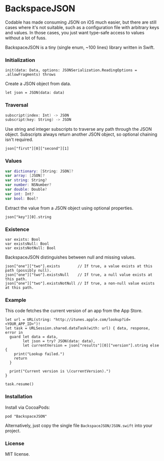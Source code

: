 # BackspaceJSON

Codable has made consuming JSON on iOS much easier, but there are still cases where it's not suitable, such as a configuration file with arbitrary keys and values. In those cases, you just want type-safe access to values without a lot of fuss.

BackspaceJSON is a tiny (single enum, ~100 lines) library written in Swift.

### Initialization

```
init(data: Data, options: JSONSerialization.ReadingOptions = .allowFragments) throws
```

Create a JSON object from data.

```
let json = JSON(data: data)
```

### Traversal

```swift
subscript(index: Int) -> JSON
subscript(key: String) -> JSON
```

Use string and integer subscripts to traverse any path through the JSON object. Subscripts always return another JSON object, so optional chaining isn't required.

```
json["first"][0]["second"][1]
```

### Values

```swift
var dictionary: [String: JSON]?
var array: [JSON]?
var string: String?
var number: NSNumber?
var double: Double?
var int: Int?
var bool: Bool?
```

Extract the value from a JSON object using optional properties.

```
json["key"][0].string
```

### Existence

```
var exists: Bool
var existsNull: Bool
var existsNotNull: Bool
```

BackspaceJSON distinguishes between null and missing values.

```
json["one"]["two"].exists        // If true, a value exists at this path (possibly null).
json["one"]["two"].existsNull    // If true, a null value exists at this path.
json["one"]["two"].existsNotNull // If true, a non-null value exists at this path.
```

### Example

This code fetches the current version of an app from the App Store.

```
let url = URL(string: "http://itunes.apple.com/lookup?id=<YOUR_APP_ID>")!
let task = URLSession.shared.dataTask(with: url) { data, response, error in
  guard let data = data,
        let json = try? JSON(data: data),
        let currentVersion = json["results"][0]["version"].string else {
    print("Lookup failed.")
    return
  }

  print("Current version is \(currentVersion).")
}

task.resume()
```

### Installation

Install via CocoaPods:

```
pod "BackspaceJSON"
```

Alternatively, just copy the single file `BackspaceJSON/JSON.swift` into your project.

### License

MIT license.
